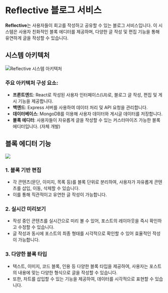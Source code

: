 # Reflective 블로그 서비스

**Reflective**는 사용자들이 회고를 작성하고 공유할 수 있는 블로그 서비스입니다. 이 시스템은 사용자 친화적인 블록 에디터를 제공하며, 다양한 글 작성 및 편집 기능을 통해 유연하게 글을 작성할 수 있습니다.

## 시스템 아키텍처

![Reflective 시스템 아키텍처](https://assetkungya.s3.ap-northeast-2.amazonaws.com/reflective.png)

### 주요 아키텍처 구성 요소:

- **프론트엔드**: React로 작성된 사용자 인터페이스(UI)로, 블로그 글 작성, 편집 및 게시 기능을 제공합니다.
- **백엔드**: Express 서버를 사용하여 데이터 처리 및 API 요청을 관리합니다.
- **데이터베이스**: MongoDB를 이용해 사용자 데이터와 게시글 데이터를 저장합니다.
- **블록 에디터**: 사용자들이 자유롭게 글을 작성할 수 있는 커스터마이즈 가능한 블록 에디터입니다. (자체 개발)

## 블록 에디터 기능

<img src="https://assetkungya.s3.ap-northeast-2.amazonaws.com/%E1%84%92%E1%85%AA%E1%84%86%E1%85%A7%E1%86%AB-%E1%84%80%E1%85%B5%E1%84%85%E1%85%A9%E1%86%A8-2025-03-14-%E1%84%8B%E1%85%A9%E1%84%92%E1%85%AE-11.24.34.gif"/>

### 1. **블록 기반 편집**

- 각 콘텐츠(문단, 이미지, 목록 등)를 블록 단위로 분리하여, 사용자가 자유롭게 콘텐츠를 삽입, 이동, 삭제할 수 있습니다.
- 이를 통해 직관적이고 유연한 글 작성이 가능합니다.

### 2. **실시간 미리보기**

- 작성 중인 콘텐츠를 실시간으로 미리 볼 수 있어, 포스트의 레이아웃을 즉시 확인하고 수정할 수 있습니다.
- 글 작성과 동시에 포스트의 최종 형태를 시각적으로 확인할 수 있어 효율적인 작성이 가능합니다.

### 3. **다양한 블록 타입**

- 텍스트, 이미지, 코드 블록, 인용 등 다양한 블록 타입을 제공하여, 사용자는 포스트의 내용에 맞는 다양한 형식으로 글을 작성할 수 있습니다.
- 또한, 차트를 삽입할 수 있는 기능을 제공하여, 데이터를 시각적으로 표현할 수 있습니다.
